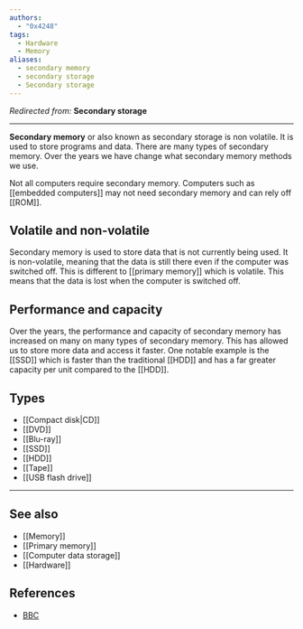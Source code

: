```yaml
---
authors:
  - "0x4248"
tags:
  - Hardware
  - Memory
aliases:
  - secondary memory
  - secondary storage
  - Secondary storage
---
```

*Redirected from:* **Secondary storage**
<hr>

**Secondary memory** or also known as secondary storage is non volatile. It is used to store programs and data. There are many types of secondary memory. Over the years we have change what secondary memory methods we use.

Not all computers require secondary memory. Computers such as [[embedded computers]] may not need secondary memory and can rely off [[ROM]].

## Volatile and non-volatile

Secondary memory is used to store data that is not currently being used. It is non-volatile, meaning that the data is still there even if the computer was switched off. This is different to [[primary memory]] which is volatile. This means that the data is lost when the computer is switched off.

## Performance and capacity

Over the years, the performance and capacity of secondary memory has increased on many on many types of secondary memory. This has allowed us to store more data and access it faster. One notable example is the [[SSD]] which is faster than the traditional [[HDD]] and has a far greater capacity per unit compared to the [[HDD]].

## Types
- [[Compact disk|CD]]
- [[DVD]]
- [[Blu-ray]]
- [[SSD]]
- [[HDD]]
- [[Tape]]
- [[USB flash drive]]

___
## See also
- [[Memory]]
- [[Primary memory]]
- [[Computer data storage]]
- [[Hardware]]

## References
- [BBC](https://www.bbc.co.uk/bitesize/guides/zdjqmsg/revision/1#:~:text=Secondary%20storage%20is%20non%2Dvolatile,the%20computer%20was%20switched%20off.)
